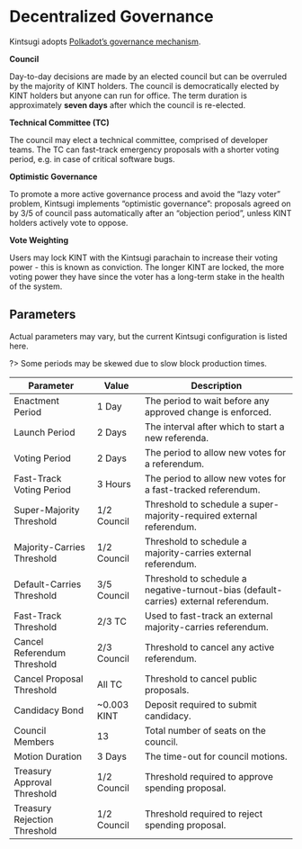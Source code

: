 # Decentralized Governance

Kintsugi adopts [Polkadot’s governance mechanism](https://wiki.polkadot.network/docs/learn-governance).

**Council**

Day-to-day decisions are made by an elected council but can be overruled by the majority of KINT holders. The council is democratically elected by KINT holders but anyone can run for office. The term duration is approximately **seven days** after which the council is re-elected.

**Technical Committee (TC)**

The council may elect a technical committee, comprised of developer teams. The TC can fast-track emergency proposals with a shorter voting period, e.g. in case of critical software bugs.

**Optimistic Governance**

To promote a more active governance process and avoid the “lazy voter” problem, Kintsugi implements “optimistic governance”: proposals agreed on by 3/5 of council pass automatically after an “objection period”, unless KINT holders actively vote to oppose. 

**Vote Weighting**

Users may lock KINT with the Kintsugi parachain to increase their voting power - this is known as conviction. The longer KINT are locked, the more voting power they have since the voter has a long-term stake in the health of the system. 


## Parameters

Actual parameters may vary, but the current Kintsugi configuration is listed here.

?> Some periods may be skewed due to slow block production times.

| Parameter                    | Value       | Description |
| ---------------------------- | ----------- | ----------- |
| Enactment Period             | 1 Day       | The period to wait before any approved change is enforced. |
| Launch Period                | 2 Days      | The interval after which to start a new referenda. |
| Voting Period                | 2 Days      | The period to allow new votes for a referendum. |
| Fast-Track Voting Period     | 3 Hours     | The period to allow new votes for a fast-tracked referendum. |
| Super-Majority Threshold     | 1/2 Council | Threshold to schedule a super-majority-required external referendum. |
| Majority-Carries Threshold   | 1/2 Council | Threshold to schedule a majority-carries external referendum. |
| Default-Carries Threshold    | 3/5 Council | Threshold to schedule a negative-turnout-bias (default-carries) external referendum. |
| Fast-Track Threshold         | 2/3 TC      | Used to fast-track an external majority-carries referendum. |
| Cancel Referendum Threshold  | 2/3 Council | Threshold to cancel any active referendum. |
| Cancel Proposal Threshold    | All TC      | Threshold to cancel public proposals. |
| Candidacy Bond               | ~0.003 KINT | Deposit required to submit candidacy. |
| Council Members              | 13          | Total number of seats on the council. |
| Motion Duration              | 3 Days      | The time-out for council motions. |
| Treasury Approval Threshold  | 1/2 Council | Threshold required to approve spending proposal. |
| Treasury Rejection Threshold | 1/2 Council | Threshold required to reject spending proposal. |